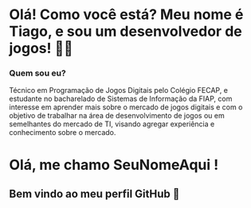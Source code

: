 # Olá! Como você está? Meu nome é Tiago, e sou um desenvolvedor de jogos! 👋🙂

### Quem sou eu? 

Técnico em Programação de Jogos Digitais pelo Colégio FECAP, e estudante no bacharelado de Sistemas de Informação da FIAP, com interesse em aprender mais sobre o mercado de jogos digitais e com o objetivo de trabalhar na área de desenvolvimento de jogos ou em semelhantes do mercado de TI, visando agregar experiência e conhecimento sobre o mercado. 

# Olá, me chamo SeuNomeAqui ! 
## Bem vindo ao meu perfil GitHub 👋

<!--
**gholyra/gholyra** is a ✨ _special_ ✨ repository because its `README.md` (this file) appears on your GitHub profile.

Here are some ideas to get you started:

- 🔭 I’m currently working on ...
- 🌱 I’m currently learning ...
- 👯 I’m looking to collaborate on ...
- 🤔 I’m looking for help with ...
- 💬 Ask me about ...
- 📫 How to reach me: ...
- 😄 Pronouns: ...
- ⚡ Fun fact: ...
-->
